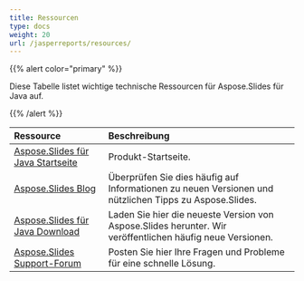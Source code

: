 ```yaml
---
title: Ressourcen
type: docs
weight: 20
url: /jasperreports/resources/
---
```


{{% alert color="primary" %}} 

Diese Tabelle listet wichtige technische Ressourcen für Aspose.Slides für Java auf. 

{{% /alert %}} 

|**Ressource**|**Beschreibung**|
| :- | :- |
|[Aspose.Slides für Java Startseite](https://products.aspose.com/slides/jasperreports/)|Produkt-Startseite.|
|[Aspose.Slides Blog](https://blog.aspose.com/category/slides/)|Überprüfen Sie dies häufig auf Informationen zu neuen Versionen und nützlichen Tipps zu Aspose.Slides.|
|[Aspose.Slides für Java Download](https://downloads.aspose.com/slides/jasperreport)|Laden Sie hier die neueste Version von Aspose.Slides herunter. Wir veröffentlichen häufig neue Versionen.|
|[Aspose.Slides Support-Forum](https://forum.aspose.com/c/slides/11)|Posten Sie hier Ihre Fragen und Probleme für eine schnelle Lösung.|